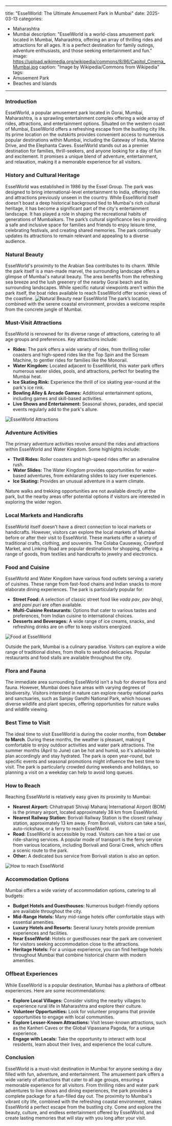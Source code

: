 
---
title: "EsselWorld: The Ultimate Amusement Park in Mumbai"
date: 2025-03-13
categories:
  - Maharashtra
  - Mumbai
description: "EsselWorld is a world-class amusement park located in Mumbai, Maharashtra, offering an array of thrilling rides and attractions for all ages. It is a perfect destination for family outings, adventure enthusiasts, and those seeking entertainment and fun."
image: https://upload.wikimedia.org/wikipedia/commons/8/86/Capitol_Cinema_Mumbai.jpg
caption: "Image by Wikipedia/Commons from Wikipedia"
tags: 
  - Amusement Park
  - Beaches and Islands
---


### **Introduction**

EsselWorld, a popular amusement park located in Gorai, Mumbai, Maharashtra, is a sprawling entertainment complex offering a wide array of rides, attractions, and entertainment options. Situated on the western coast of Mumbai, EsselWorld offers a refreshing escape from the bustling city life. Its prime location on the outskirts provides convenient access to numerous popular destinations within Mumbai, including the Gateway of India, Marine Drive, and the Elephanta Caves. EsselWorld stands out as a premier destination for families, thrill-seekers, and anyone looking for a day of fun and excitement. It promises a unique blend of adventure, entertainment, and relaxation, making it a memorable experience for all visitors.

### **History and Cultural Heritage**

EsselWorld was established in 1986 by the Essel Group. The park was designed to bring international-level entertainment to India, offering rides and attractions previously unseen in the country. While EsselWorld itself doesn't boast a deep historical background tied to Mumbai's rich cultural heritage, it has become a significant part of the city's entertainment landscape. It has played a role in shaping the recreational habits of generations of Mumbaikars. The park’s cultural significance lies in providing a safe and inclusive space for families and friends to enjoy leisure time, celebrating festivals, and creating shared memories. The park continually updates its attractions to remain relevant and appealing to a diverse audience.

###  **Natural Beauty**

EsselWorld's proximity to the Arabian Sea contributes to its charm. While the park itself is a man-made marvel, the surrounding landscape offers a glimpse of Mumbai's natural beauty. The area benefits from the refreshing sea breeze and the lush greenery of the nearby Gorai beach and its surrounding landscapes. While specific natural viewpoints aren't within the park itself, the boat rides available to reach EsselWorld offer scenic views of the coastline. <img src="placeholder_image_natural_beauty.jpg" alt="Natural Beauty near EsselWorld"> The park’s location, combined with the serene coastal environment, provides a welcome respite from the concrete jungle of Mumbai.

### **Must-Visit Attractions**

EsselWorld is renowned for its diverse range of attractions, catering to all age groups and preferences. Key attractions include:

*   **Rides:** The park offers a wide variety of rides, from thrilling roller coasters and high-speed rides like the Top Spin and the Scream Machine, to gentler rides for families like the Monorail.
*   **Water Kingdom:** Located adjacent to EsselWorld, this water park offers numerous water slides, pools, and attractions, perfect for beating the Mumbai heat.
*   **Ice Skating Rink:** Experience the thrill of ice skating year-round at the park's ice rink.
*   **Bowling Alley & Arcade Games:** Additional entertainment options, including games and skill-based activities.
*   **Live Shows and Entertainment:** Seasonal shows, parades, and special events regularly add to the park's allure.
<img src="placeholder_image_must_visit_attractions.jpg" alt="EsselWorld Attractions">

### **Adventure Activities**

The primary adventure activities revolve around the rides and attractions within EsselWorld and Water Kingdom. Some highlights include:

*   **Thrill Rides:** Roller coasters and high-speed rides offer an adrenaline rush.
*   **Water Slides:** The Water Kingdom provides opportunities for water-based adventures, from exhilarating slides to lazy river experiences.
*   **Ice Skating:** Provides an unusual adventure in a warm climate.

Nature walks and trekking opportunities are not available directly at the park, but the nearby areas offer potential options if visitors are interested in exploring the wider region.

### **Local Markets and Handicrafts**

EsselWorld itself doesn't have a direct connection to local markets or handicrafts. However, visitors can explore the local markets of Mumbai before or after their visit to EsselWorld. These markets offer a variety of traditional crafts, clothing, and souvenirs. The Colaba Causeway, Crawford Market, and Linking Road are popular destinations for shopping, offering a range of goods, from textiles and handicrafts to jewelry and electronics.

### **Food and Cuisine**

EsselWorld and Water Kingdom have various food outlets serving a variety of cuisines. These range from fast-food chains and Indian snacks to more elaborate dining experiences. The park is particularly popular for:

*   **Street Food:** A selection of classic street food like *vada pav*, *pav bhaji*, and *pani puri* are often available.
*   **Multi-Cuisine Restaurants:** Options that cater to various tastes and preferences, from Indian cuisine to international choices.
*   **Desserts and Beverages:** A wide range of ice creams, snacks, and refreshing drinks are on offer to keep visitors energized.

<img src="placeholder_image_food_cuisine.jpg" alt="Food at EsselWorld">

Outside the park, Mumbai is a culinary paradise. Visitors can explore a wide range of traditional dishes, from *thalis* to seafood delicacies. Popular restaurants and food stalls are available throughout the city.

### **Flora and Fauna**

The immediate area surrounding EsselWorld isn't a hub for diverse flora and fauna. However, Mumbai does have areas with varying degrees of biodiversity. Visitors interested in nature can explore nearby national parks and sanctuaries, such as Sanjay Gandhi National Park, which houses diverse wildlife and plant species, offering opportunities for nature walks and wildlife viewing.

### **Best Time to Visit**

The ideal time to visit EsselWorld is during the cooler months, from **October to March**. During these months, the weather is pleasant, making it comfortable to enjoy outdoor activities and water park attractions. The summer months (April to June) can be hot and humid, so it's advisable to plan accordingly and stay hydrated. The park is open year-round, but specific events and seasonal promotions might influence the best time to visit. The park is particularly crowded during weekends and holidays, so planning a visit on a weekday can help to avoid long queues.

### **How to Reach**

Reaching EsselWorld is relatively easy given its proximity to Mumbai:

*   **Nearest Airport:** Chhatrapati Shivaji Maharaj International Airport (BOM) is the primary airport, located approximately 38 km from EsselWorld.
*   **Nearest Railway Station:** Borivali Railway Station is the closest railway station, approximately 13 km away. From Borivali, visitors can take a taxi, auto-rickshaw, or a ferry to reach EsselWorld.
*   **Road:** EsselWorld is accessible by road. Visitors can hire a taxi or use ride-sharing services. A popular mode of transport is the ferry service from various locations, including Borivali and Gorai Creek, which offers a scenic route to the park.
*   **Other:** A dedicated bus service from Borivali station is also an option.

<img src="placeholder_image_how_to_reach.jpg" alt="How to reach EsselWorld">

### **Accommodation Options**

Mumbai offers a wide variety of accommodation options, catering to all budgets:

*   **Budget Hotels and Guesthouses:** Numerous budget-friendly options are available throughout the city.
*   **Mid-Range Hotels:** Many mid-range hotels offer comfortable stays with essential amenities.
*   **Luxury Hotels and Resorts:** Several luxury hotels provide premium experiences and facilities.
*   **Near EsselWorld:** Hotels or guesthouses near the park are convenient for visitors seeking accommodation close to the attractions.
*   **Heritage Hotels:** For a unique experience, you can find heritage hotels throughout Mumbai that combine historical charm with modern amenities.

### **Offbeat Experiences**

While EsselWorld is a popular destination, Mumbai has a plethora of offbeat experiences. Here are some recommendations:

*   **Explore Local Villages:** Consider visiting the nearby villages to experience rural life in Maharashtra and explore their culture.
*   **Volunteer Opportunities:** Look for volunteer programs that provide opportunities to engage with local communities.
*   **Explore Lesser-Known Attractions:** Visit lesser-known attractions, such as the Kanheri Caves or the Global Vipassana Pagoda, for a unique experience.
*   **Engage with Locals:** Take the opportunity to interact with local residents, learn about their lives, and experience the local culture.

### **Conclusion**

EsselWorld is a must-visit destination in Mumbai for anyone seeking a day filled with fun, adventure, and entertainment. The amusement park offers a wide variety of attractions that cater to all age groups, ensuring a memorable experience for all visitors. From thrilling rides and water park adventures to live shows and dining experiences, the park provides a complete package for a fun-filled day out. The proximity to Mumbai's vibrant city life, combined with the refreshing coastal environment, makes EsselWorld a perfect escape from the bustling city. Come and explore the beauty, culture, and endless entertainment offered by EsselWorld, and create lasting memories that will stay with you long after your visit.


